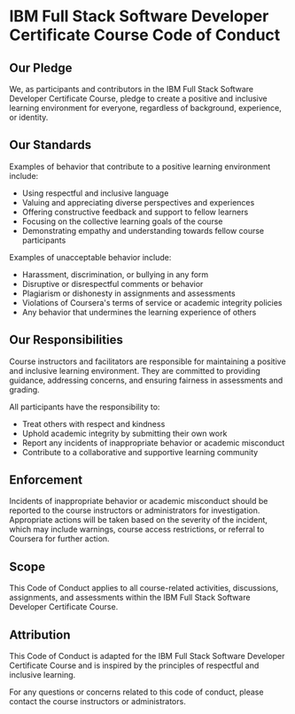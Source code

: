 # IBM Full Stack Software Developer Certificate Course Code of Conduct

## Our Pledge

We, as participants and contributors in the IBM Full Stack Software Developer Certificate Course, pledge to create a positive and inclusive learning environment for everyone, regardless of background, experience, or identity.

## Our Standards

Examples of behavior that contribute to a positive learning environment include:

- Using respectful and inclusive language
- Valuing and appreciating diverse perspectives and experiences
- Offering constructive feedback and support to fellow learners
- Focusing on the collective learning goals of the course
- Demonstrating empathy and understanding towards fellow course participants

Examples of unacceptable behavior include:

- Harassment, discrimination, or bullying in any form
- Disruptive or disrespectful comments or behavior
- Plagiarism or dishonesty in assignments and assessments
- Violations of Coursera's terms of service or academic integrity policies
- Any behavior that undermines the learning experience of others

## Our Responsibilities

Course instructors and facilitators are responsible for maintaining a positive and inclusive learning environment. They are committed to providing guidance, addressing concerns, and ensuring fairness in assessments and grading.

All participants have the responsibility to:

- Treat others with respect and kindness
- Uphold academic integrity by submitting their own work
- Report any incidents of inappropriate behavior or academic misconduct
- Contribute to a collaborative and supportive learning community

## Enforcement

Incidents of inappropriate behavior or academic misconduct should be reported to the course instructors or administrators for investigation. Appropriate actions will be taken based on the severity of the incident, which may include warnings, course access restrictions, or referral to Coursera for further action.

## Scope

This Code of Conduct applies to all course-related activities, discussions, assignments, and assessments within the IBM Full Stack Software Developer Certificate Course.

## Attribution

This Code of Conduct is adapted for the IBM Full Stack Software Developer Certificate Course and is inspired by the principles of respectful and inclusive learning.

For any questions or concerns related to this code of conduct, please contact the course instructors or administrators.
